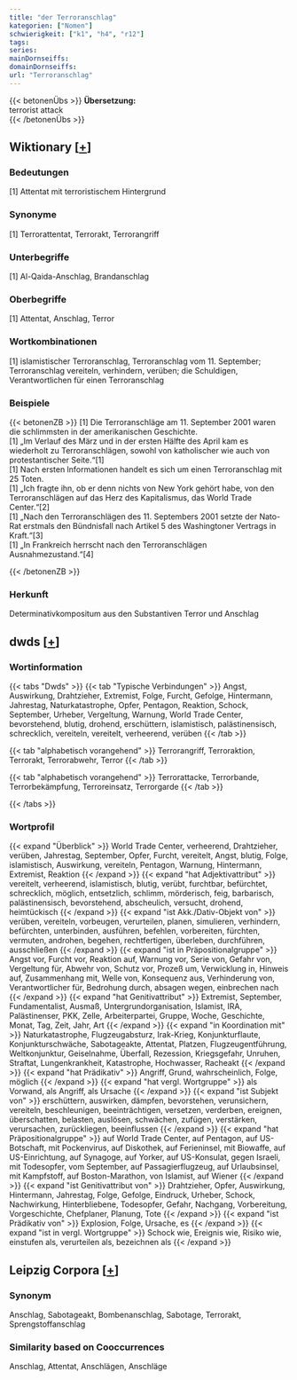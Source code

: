 ```yaml
---
title: "der Terroranschlag"
kategorien: ["Nomen"]
schwierigkeit: ["k1", "h4", "r12"]
tags:
series:
mainDornseiffs:
domainDornseiffs:
url: "Terroranschlag"
---
```


{{< betonenÜbs >}}
**Übersetzung:**  
terrorist attack  
{{< /betonenÜbs >}}

## Wiktionary [[+](https://de.wiktionary.org/wiki/Terroranschlag)]

### Bedeutungen
[1] Attentat mit terroristischem Hintergrund  

### Synonyme
[1] Terrorattentat, Terrorakt, Terrorangriff  

### Unterbegriffe
[1] Al-Qaida-Anschlag, Brandanschlag  

### Oberbegriffe
[1] Attentat, Anschlag, Terror  

### Wortkombinationen
[1] islamistischer Terroranschlag, Terroranschlag vom 11. September; Terroranschlag vereiteln, verhindern, verüben; die Schuldigen, Verantwortlichen für einen Terroranschlag  

### Beispiele
{{< betonenZB >}}
[1] Die Terroranschläge am 11. September 2001 waren die schlimmsten in der amerikanischen Geschichte.  
[1] „Im Verlauf des März und in der ersten Hälfte des April kam es wiederholt zu Terroranschlägen, sowohl von katholischer wie auch von protestantischer Seite.“[1]  
[1] Nach ersten lnformationen handelt es sich um einen Terroranschlag mit 25 Toten.  
[1] „Ich fragte ihn, ob er denn nichts von New York gehört habe, von den Terroranschlägen auf das Herz des Kapitalismus, das World Trade Center.“[2]  
[1] „Nach den Terroranschlägen des 11. Septembers 2001 setzte der Nato-Rat erstmals den Bündnisfall nach Artikel 5 des Washingtoner Vertrags in Kraft.“[3]  
[1] „In Frankreich herrscht nach den Terroranschlägen Ausnahmezustand.“[4]  

{{< /betonenZB >}}
### Herkunft
Determinativkompositum aus den Substantiven Terror und Anschlag  



## dwds [[+](https://www.dwds.de/wb/Terroranschlag)]

### Wortinformation
{{< tabs "Dwds" >}}
{{< tab "Typische Verbindungen" >}}
Angst, Auswirkung, Drahtzieher, Extremist, Folge, Furcht, Gefolge, Hintermann, Jahrestag, Naturkatastrophe, Opfer, Pentagon, Reaktion, Schock, September, Urheber, Vergeltung, Warnung, World Trade Center, bevorstehend, blutig, drohend, erschüttern, islamistisch, palästinensisch, schrecklich, vereiteln, vereitelt, verheerend, verüben
{{< /tab >}}

{{< tab "alphabetisch vorangehend" >}}
Terrorangriff, Terroraktion, Terrorakt, Terrorabwehr, Terror
{{< /tab >}}

{{< tab "alphabetisch vorangehend" >}}
Terrorattacke, Terrorbande, Terrorbekämpfung, Terroreinsatz, Terrorgarde
{{< /tab >}}

{{< /tabs >}}

### Wortprofil
{{< expand "Überblick" >}} World Trade Center, verheerend, Drahtzieher, verüben, Jahrestag, September, Opfer, Furcht, vereitelt, Angst, blutig, Folge, islamistisch, Auswirkung, vereiteln, Pentagon, Warnung, Hintermann, Extremist, Reaktion {{< /expand >}}
{{< expand "hat Adjektivattribut" >}} vereitelt, verheerend, islamistisch, blutig, verübt, furchtbar, befürchtet, schrecklich, möglich, entsetzlich, schlimm, mörderisch, feig, barbarisch, palästinensisch, bevorstehend, abscheulich, versucht, drohend, heimtückisch {{< /expand >}}
{{< expand "ist Akk./Dativ-Objekt von" >}} verüben, vereiteln, vorbeugen, verurteilen, planen, simulieren, verhindern, befürchten, unterbinden, ausführen, befehlen, vorbereiten, fürchten, vermuten, androhen, begehen, rechtfertigen, überleben, durchführen, ausschließen {{< /expand >}}
{{< expand "ist in Präpositionalgruppe" >}} Angst vor, Furcht vor, Reaktion auf, Warnung vor, Serie von, Gefahr von, Vergeltung für, Abwehr von, Schutz vor, Prozeß um, Verwicklung in, Hinweis auf, Zusammenhang mit, Welle von, Konsequenz aus, Verhinderung von, Verantwortlicher für, Bedrohung durch, absagen wegen, einbrechen nach {{< /expand >}}
{{< expand "hat Genitivattribut" >}} Extremist, September, Fundamentalist, Ausmaß, Untergrundorganisation, Islamist, IRA, Palästinenser, PKK, Zelle, Arbeiterpartei, Gruppe, Woche, Geschichte, Monat, Tag, Zeit, Jahr, Art {{< /expand >}}
{{< expand "in Koordination mit" >}} Naturkatastrophe, Flugzeugabsturz, Irak-Krieg, Konjunkturflaute, Konjunkturschwäche, Sabotageakte, Attentat, Platzen, Flugzeugentführung, Weltkonjunktur, Geiselnahme, Überfall, Rezession, Kriegsgefahr, Unruhen, Straftat, Lungenkrankheit, Katastrophe, Hochwasser, Racheakt {{< /expand >}}
{{< expand "hat Prädikativ" >}} Angriff, Grund, wahrscheinlich, Folge, möglich {{< /expand >}}
{{< expand "hat vergl. Wortgruppe" >}} als Vorwand, als Angriff, als Ursache {{< /expand >}}
{{< expand "ist Subjekt von" >}} erschüttern, auswirken, dämpfen, bevorstehen, verunsichern, vereiteln, beschleunigen, beeinträchtigen, versetzen, verderben, ereignen, überschatten, belasten, auslösen, schwächen, zufügen, verstärken, verursachen, zurückliegen, beeinflussen {{< /expand >}}
{{< expand "hat Präpositionalgruppe" >}} auf World Trade Center, auf Pentagon, auf US-Botschaft, mit Pockenvirus, auf Diskothek, auf Ferieninsel, mit Biowaffe, auf US-Einrichtung, auf Synagoge, auf Yorker, auf US-Konsulat, gegen Israeli, mit Todesopfer, vom September, auf Passagierflugzeug, auf Urlaubsinsel, mit Kampfstoff, auf Boston-Marathon, von Islamist, auf Wiener {{< /expand >}}
{{< expand "ist Genitivattribut von" >}} Drahtzieher, Opfer, Auswirkung, Hintermann, Jahrestag, Folge, Gefolge, Eindruck, Urheber, Schock, Nachwirkung, Hinterbliebene, Todesopfer, Gefahr, Nachgang, Vorbereitung, Vorgeschichte, Chefplaner, Planung, Tote {{< /expand >}}
{{< expand "ist Prädikativ von" >}} Explosion, Folge, Ursache, es {{< /expand >}}
{{< expand "ist in vergl. Wortgruppe" >}} Schock wie, Ereignis wie, Risiko wie, einstufen als, verurteilen als, bezeichnen als {{< /expand >}}

## Leipzig Corpora [[+](https://corpora.uni-leipzig.de/en/res?word=Terroranschlag&corpusId=deu_newscrawl-public_2018)]


### Synonym
Anschlag, Sabotageakt, Bombenanschlag, Sabotage, Terrorakt, Sprengstoffanschlag


### Similarity based on Cooccurrences
Anschlag, Attentat, Anschlägen, Anschläge

